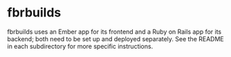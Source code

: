 # fbrbuilds

fbrbuilds uses an Ember app for its frontend and a Ruby on Rails app for its backend; both need to be set up and deployed separately. See the README in each subdirectory for more specific instructions.
